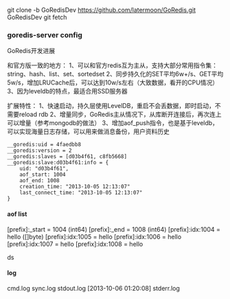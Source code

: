 git clone -b GoRedisDev https://github.com/latermoon/GoRedis.git GoRedisDev
git fetch


### goredis-server config

GoRedis开发进展

和官方版一致的地方：
1、可以和官方redis互为主从，支持大部分常用指令集：string、hash、list、set、sortedset
2、同步持久化的SET平均6w+/s、GET平均5w/s，增加LRUCache后，可以达到10w/s左右（大致数据，看开的CPU情况）
3、因为leveldb的特点，最适合用SSD服务器

扩展特性：
1、快速启动，持久层使用LevelDB，重启不会丢数据，即时启动，不需要reload rdb
2、增量同步，GoRedis主从情况下，从库断开连接后，再次连上可以增量（参考mongodb的做法）
3、增加aof_push指令，也是基于leveldb，可以实现海量日志存储，可以用来做消息备份，用户资料历史

```
__goredis:uid = 4faedbb8
__goredis:version = 2
__goredis:slaves = [d03b4f61, c8fb5668]
__goredis:slave:d03b4f61:info = {
	uid: "d03b4f61",
	aof_start: 1004
	aof_end: 1008
	creation_time: "2013-10-05 12:13:07"
	last_connect_time: "2013-10-05 12:13:07"
}

```

#### aof list

\[prefix]:_start = 1004 (int64)
\[prefix]:_end = 1008 (int64)
\[prefix]:idx:1004 = hello ([]byte)
\[prefix]:idx:1005 = hello
\[prefix]:idx:1006 = hello
\[prefix]:idx:1007 = hello
\[prefix]:idx:1008 = hello

ds

#### log
cmd.log 
sync.log
stdout.log
[2013-10-06 01:20:08] 
stderr.log
